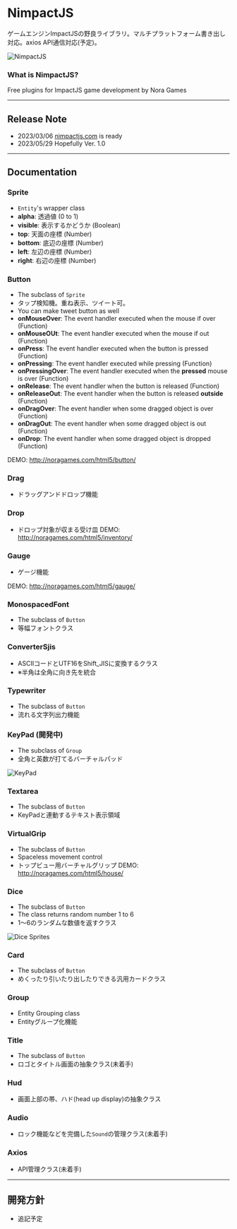 # NimpactJS

ゲームエンジンImpactJSの野良ライブラリ。マルチプラットフォーム書き出し対応。axios API通信対応(予定)。

<img src="http://noragames.com/images/github/nimpactjs240x240.png" alt="NimpactJS" />

### What is NimpactJS?

Free plugins for ImpactJS game development by Nora Games

---

## Release Note
- 2023/03/06 <a href="http://nimpactjs.com">nimpactjs.com</a> is ready
- 2023/05/29 Hopefully Ver. 1.0

---

## Documentation

### Sprite
- `Entity`'s wrapper class
- __alpha__: 透過値 (0 to 1)
- __visible__: 表示するかどうか (Boolean)
- __top__: 天面の座標 (Number)
- __bottom__: 底辺の座標 (Number)
- __left__: 左辺の座標 (Number)
- __right__: 右辺の座標 (Number)

### Button
- The subclass of `Sprite`
- タップ検知機。重ね表示、ツイート可。
- You can make tweet button as well
- __onMouseOver__: The event handler executed when the mouse if over (Function)
- __onMouseOUt__: The event handler executed when the mouse if out (Function)
- __onPress__: The event handler executed when the button is pressed (Function)
- __onPressing__: The event handler executed while pressing (Function)
- __onPressingOver__: The event handler executed when the __pressed__ mouse is over (Function)
- __onRelease__: The event handler when the button is released (Function)
- __onReleaseOut__: The event handler when the button is released __outside__ (Function)
- __onDragOver__: The event handler when some dragged object is over (Function)
- __onDragOut__: The event handler when some dragged object is out (Function)
- __onDrop__: The event handler when some dragged object is dropped (Function)

DEMO: http://noragames.com/html5/button/

### Drag
- ドラッグアンドドロップ機能

### Drop
- ドロップ対象が収まる受け皿
DEMO: http://noragames.com/html5/inventory/

### Gauge
- ゲージ機能

DEMO: http://noragames.com/html5/gauge/

### MonospacedFont
- The subclass of `Button`
- 等幅フォントクラス

### ConverterSjis
- ASCIIコードとUTF16をShift_JISに変換するクラス
- ※半角は全角に向き先を統合

### Typewriter
- The subclass of `Button`
- 流れる文字列出力機能

### KeyPad (開発中)
- The subclass of `Group`
- 全角と英数が打てるバーチャルパッド

<img src="http://noragames.com/images/github/keypad.gif" alt="KeyPad" />

### Textarea
- The subclass of `Button`
- KeyPadと連動するテキスト表示領域

### VirtualGrip
- The subclass of `Button`
- Spaceless movement control
- トップビュー用バーチャルグリップ
DEMO: http://noragames.com/html5/house/

### Dice
- The subclass of `Button`
- The class returns random number 1 to 6
- 1～6のランダムな数値を返すクラス
<img src="http://noragames.com/images/github/dice32x32.png" alt="Dice Sprites" />

### Card
- The subclass of `Button`
- めくったり引いたり出したりできる汎用カードクラス

### Group
- Entity Grouping class
- Entityグループ化機能

### Title
- The subclass of `Button`
- ロゴとタイトル画面の抽象クラス(未着手)

### Hud
- 画面上部の帯、ハド(head up display)の抽象クラス

### Audio
- ロック機能などを完備した`Sound`の管理クラス(未着手)

### Axios
- API管理クラス(未着手)
 
---

## 開発方針
- 追記予定
